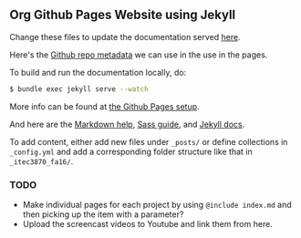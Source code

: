 ## Org Github Pages Website using Jekyll ##

Change these files to update the documentation served
[here](https://soft-eng-practicum.github.io/).

Here's the [Github repo
metadata](https://help.github.com/articles/repository-metadata-on-github-pages/)
we can use in the use in the pages.

To build and run the documentation locally, do:

```bash
$ bundle exec jekyll serve --watch
```

More info can be found at [the Github Pages setup](https://help.github.com/articles/setting-up-your-github-pages-site-locally-with-jekyll/).

And here are the [Markdown help](https://daringfireball.net/projects/markdown/syntax), [Sass guide](http://sass-lang.com/guide), and [Jekyll docs](https://jekyllrb.com/docs/usage/).

To add content, either add new files under `_posts/` or define
collections in `_config.yml` and add a corresponding folder structure
like that in `_itec3870_fa16/`.

### TODO ###

* Make individual pages for each project by using `@include index.md`
  and then picking up the item with a parameter?
* Upload the screencast videos to Youtube and link them from here.